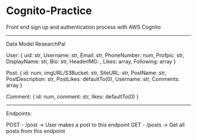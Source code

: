 # Cognito-Practice
Front end sign up and authentication process with AWS Cognito

--------
Data Model ResearchPal

User: {
    uid: str,
    Username: str,
    Email: str,
    PhoneNumber: num,
    Profpic: str,
    DisplayName: str,
    Bio: str,
    HeaderIMG: ,
    Likes: array,
    Following: array 
}

Post: {
    id: num,
    imgURL/S3Bucket: str,
    SiteURL: str,
    PostName: str,
    PostDescription: str,
    PostLikes: defaultTo(0),
    Username: str,
    Comments: array
}

Comment: {
    id: num,
    comment: str,
    likes: defaultTo(0)
}

-------

Endpoints:

POST - /post -> User makes a post to this endpoint
GET - /posts -> Get all posts from this endpoint

